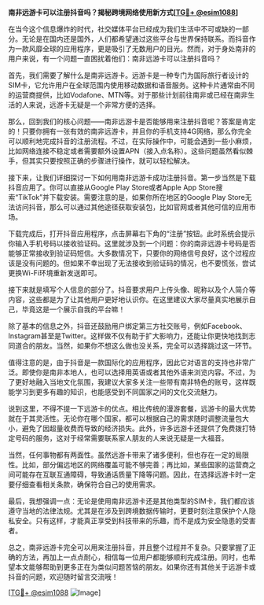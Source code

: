 **南非远游卡可以注册抖音吗？揭秘跨境网络使用新方式[[TG💪+ @esim1088](https://t.me/s/esim1088)]**

在当今这个信息爆炸的时代，社交媒体平台已经成为我们生活中不可或缺的一部分。无论是在国内还是国外，人们都希望通过这些平台与世界保持联系。而抖音作为一款风靡全球的应用程序，更是吸引了无数用户的目光。然而，对于身处南非的用户来说，有一个问题一直困扰着他们：南非远游卡可以注册抖音吗？

首先，我们需要了解什么是南非远游卡。远游卡是一种专门为国际旅行者设计的SIM卡，它允许用户在全球范围内使用移动数据和语音服务。这种卡片通常由不同的运营商提供，比如Vodafone、MTN等。对于那些计划前往南非或已经在南非生活的人来说，远游卡无疑是一个非常方便的选择。

那么，回到我们的核心问题——南非远游卡是否能够用来注册抖音呢？答案是肯定的！只要你拥有一张有效的南非远游卡，并且你的手机支持4G网络，那么你完全可以顺利地完成抖音的注册流程。不过，在实际操作中，可能会遇到一些小麻烦，比如网络连接不稳定或者需要额外设置APN（接入点名称）。这些问题虽然看似棘手，但其实只要按照正确的步骤进行操作，就可以轻松解决。

接下来，让我们详细探讨一下如何用南非远游卡成功注册抖音。第一步当然是下载抖音应用了。你可以直接从Google Play Store或者Apple App Store搜索“TikTok”并下载安装。需要注意的是，如果你所在地区的Google Play Store无法访问抖音，那么可以通过其他途径获取安装包，比如官网或者其他可信的应用市场。

下载完成后，打开抖音应用程序，点击屏幕右下角的“注册”按钮。此时系统会提示你输入手机号码以接收验证码。这里就涉及到一个问题：你的南非远游卡号码是否能够正常接收到验证码短信。大多数情况下，只要你的网络信号良好，这个过程应该是没有问题的。但如果不幸出现了无法接收到验证码的情况，也不要慌张，尝试更换Wi-Fi环境重新发送即可。

接下来就是填写个人信息的部分了。抖音要求用户上传头像、昵称以及个人简介等内容，这些都是为了让其他用户更好地认识你。在这里建议大家尽量真实地展示自己，毕竟这是一个展示自我的平台嘛！

除了基本的信息之外，抖音还鼓励用户绑定第三方社交账号，例如Facebook、Instagram甚至是Twitter。这样做不仅有助于扩大影响力，还能让你更快地找到志同道合的朋友。当然，如果你不想这么做也没关系，完全可以选择跳过这一环节。

值得注意的是，由于抖音是一款国际化的应用程序，因此它对语言的支持也非常广泛。即使你是南非本地人，也可以选择用英语或者其他外语来浏览内容。不过，为了更好地融入当地文化氛围，我建议大家多关注一些带有南非特色的账号，这样既能学习到更多有趣的知识，也能感受到不同国家之间的文化交流魅力。

说到这里，不得不提一下远游卡的优点。相比传统的漫游套餐，远游卡的最大优势就在于其灵活性。无论你在哪个国家，都可以根据自己的需求随时调整流量包大小，避免了因超量收费而导致的经济损失。此外，许多远游卡还提供了免费拨打特定号码的服务，这对于经常需要联系家人朋友的人来说无疑是一大福音。

当然，任何事物都有两面性。虽然远游卡带来了诸多便利，但也存在一定的局限性。比如，部分偏远地区的网络覆盖可能不够完善；再比如，某些国家的运营商之间可能存在互联互通障碍，导致通话质量下降等问题。因此，在选择远游卡时一定要仔细查看相关条款，确保符合自己的使用需求。

最后，我想强调一点：无论是使用南非远游卡还是其他类型的SIM卡，我们都应该遵守当地的法律法规。尤其是在涉及到跨境数据传输时，更要时刻注意保护个人隐私安全。只有这样，才能真正享受到科技带来的乐趣，而不是成为安全隐患的受害者。

总之，南非远游卡完全可以用来注册抖音，并且整个过程并不复杂。只要掌握了正确的方法，再加上一点点耐心，相信每一位用户都能够顺利完成注册。同时，也希望本文能够帮助到更多正在为类似问题苦恼的朋友。如果你还有其他关于远游卡或抖音的问题，欢迎随时留言交流哦！

[[TG💪+ @esim1088](https://t.me/s/esim1088) ![Image](https://i.postimg.cc/4NQfJmqS/Snipaste-2025-05-13-00-14-12.png)]
